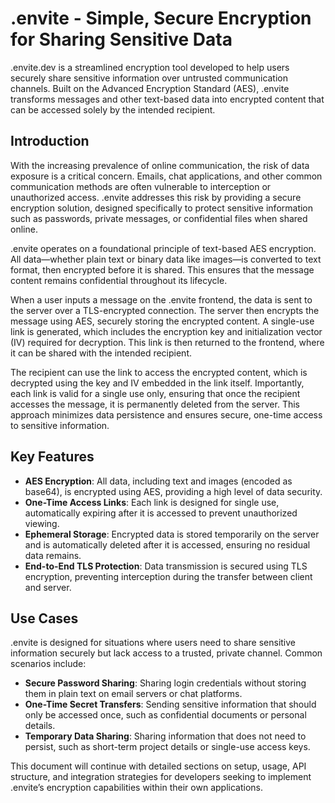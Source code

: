 # .envite - Simple, Secure Encryption for Sharing Sensitive Data

.envite.dev is a streamlined encryption tool developed to help users securely share sensitive information over untrusted
communication channels. Built on the Advanced Encryption Standard (AES), .envite transforms messages and other
text-based data into encrypted content that can be accessed solely by the intended recipient.

## Introduction

With the increasing prevalence of online communication, the risk of data exposure is a critical concern. Emails, chat
applications, and other common communication methods are often vulnerable to interception or unauthorized access.
.envite addresses this risk by providing a secure encryption solution, designed specifically to protect sensitive
information such as passwords, private messages, or confidential files when shared online.

.envite operates on a foundational principle of text-based AES encryption. All data—whether plain text or binary data
like images—is converted to text format, then encrypted before it is shared. This ensures that the message content
remains confidential throughout its lifecycle.

When a user inputs a message on the .envite frontend, the data is sent to the server over a TLS-encrypted connection.
The server then encrypts the message using AES, securely storing the encrypted content. A single-use link is generated,
which includes the encryption key and initialization vector (IV) required for decryption. This link is then returned to
the frontend, where it can be shared with the intended recipient.

The recipient can use the link to access the encrypted content, which is decrypted using the key and IV embedded in the
link itself. Importantly, each link is valid for a single use only, ensuring that once the recipient accesses the
message, it is permanently deleted from the server. This approach minimizes data persistence and ensures secure,
one-time access to sensitive information.

## Key Features

- **AES Encryption**: All data, including text and images (encoded as base64), is encrypted using AES, providing a high
  level of data security.
- **One-Time Access Links**: Each link is designed for single use, automatically expiring after it is accessed to
  prevent unauthorized viewing.
- **Ephemeral Storage**: Encrypted data is stored temporarily on the server and is automatically deleted after it is
  accessed, ensuring no residual data remains.
- **End-to-End TLS Protection**: Data transmission is secured using TLS encryption, preventing interception during the
  transfer between client and server.

## Use Cases

.envite is designed for situations where users need to share sensitive information securely but lack access to a
trusted, private channel. Common scenarios include:

- **Secure Password Sharing**: Sharing login credentials without storing them in plain text on email servers or chat
  platforms.
- **One-Time Secret Transfers**: Sending sensitive information that should only be accessed once, such as confidential
  documents or personal details.
- **Temporary Data Sharing**: Sharing information that does not need to persist, such as short-term project details or
  single-use access keys.

This document will continue with detailed sections on setup, usage, API structure, and integration strategies for
developers seeking to implement .envite’s encryption capabilities within their own applications.
